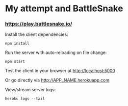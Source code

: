# My attempt and BattleSnake
### https://play.battlesnake.io/

Install the client dependencies:

```
npm install
```

Run the server with auto-reloading on file change:

```
npm start
```

Test the client in your browser at <http://localhost:5000>


Or go directly via <http://APP_NAME.herokuapp.com>

View/stream server logs:

```
heroku logs --tail
```
